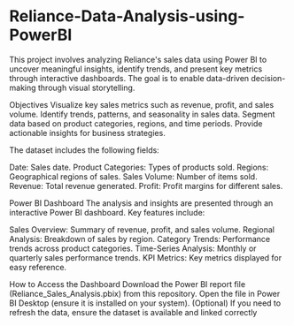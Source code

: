 # Reliance-Data-Analysis-using-PowerBI

This project involves analyzing Reliance's sales data using Power BI to uncover meaningful insights, identify trends, and present key metrics through interactive dashboards. The goal is to enable data-driven decision-making through visual storytelling.


 Objectives
Visualize key sales metrics such as revenue, profit, and sales volume.
Identify trends, patterns, and seasonality in sales data.
Segment data based on product categories, regions, and time periods.
Provide actionable insights for business strategies.

The dataset includes the following fields:

Date: Sales date.
Product Categories: Types of products sold.
Regions: Geographical regions of sales.
Sales Volume: Number of items sold.
Revenue: Total revenue generated.
Profit: Profit margins for different sales.

Power BI Dashboard
The analysis and insights are presented through an interactive Power BI dashboard. Key features include:

Sales Overview: Summary of revenue, profit, and sales volume.
Regional Analysis: Breakdown of sales by region.
Category Trends: Performance trends across product categories.
Time-Series Analysis: Monthly or quarterly sales performance trends.
KPI Metrics: Key metrics displayed for easy reference.

How to Access the Dashboard
Download the Power BI report file (Reliance_Sales_Analysis.pbix) from this repository.
Open the file in Power BI Desktop (ensure it is installed on your system).
(Optional) If you need to refresh the data, ensure the dataset is available and linked correctly
